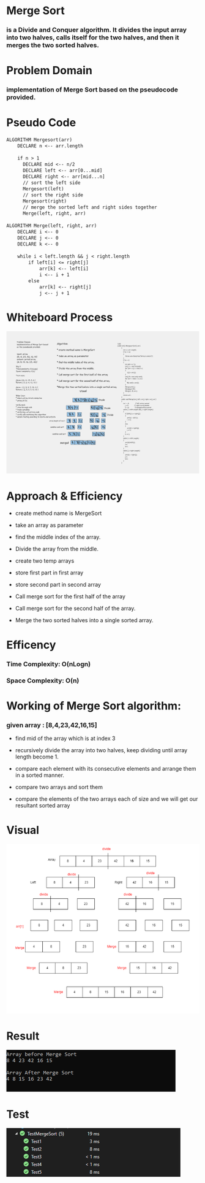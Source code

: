 ﻿# Merge Sort

### is a Divide and Conquer algorithm. It divides the input array into two halves, calls itself for the two halves, and then it merges the two sorted halves.

# Problem Domain

### implementation of Merge Sort based on the pseudocode provided.

# Pseudo Code

```
ALGORITHM Mergesort(arr)
    DECLARE n <-- arr.length

    if n > 1
      DECLARE mid <-- n/2
      DECLARE left <-- arr[0...mid]
      DECLARE right <-- arr[mid...n]
      // sort the left side
      Mergesort(left)
      // sort the right side
      Mergesort(right)
      // merge the sorted left and right sides together
      Merge(left, right, arr)

ALGORITHM Merge(left, right, arr)
    DECLARE i <-- 0
    DECLARE j <-- 0
    DECLARE k <-- 0

    while i < left.length && j < right.length
        if left[i] <= right[j]
            arr[k] <-- left[i]
            i <-- i + 1
        else
            arr[k] <-- right[j]
            j <-- j + 1
```
# Whiteboard Process

![](Whiteboard.png)

# Approach & Efficiency

* create method name is MergeSort

* take an array as parameter 

* find the middle index of the array.

* Divide the array from the middle.

* create two temp arrays 

* store first part in first array

* store second part in second array

* Call merge sort for the first half of the array

* Call merge sort for the second half of the array.

* Merge the two sorted halves into a single sorted array.


# Efficency

### Time Complexity: O(nLogn) 

### Space Complexity: O(n)

# Working of Merge Sort algorithm:

### given array : [8,4,23,42,16,15]

* find mid of the array which is at index 3

* recursively divide the array into two halves, keep dividing until array length become 1.

* compare each element with its consecutive elements and arrange them in a sorted manner.

* compare two arrays and sort them 

* compare the elements of the two arrays each of size and we will get our resultant sorted array

# Visual

![](visual.png)

# Result 
![](result.png)

# Test 
![](Tests.png)

